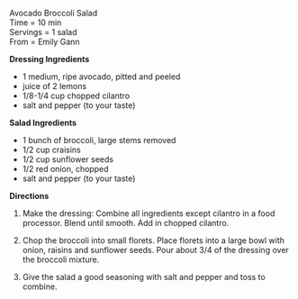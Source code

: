 Avocado Broccoli Salad \
Time = 10 min \
Servings =  1 salad \
From = Emily Gann


**Dressing Ingredients**

- 1 medium, ripe avocado, pitted and peeled
- juice of 2 lemons
- 1/8-1/4 cup chopped cilantro
- salt and pepper (to your taste)

**Salad Ingredients**
- 1 bunch of broccoli, large stems removed
- 1/2 cup craisins
- 1/2 cup sunflower seeds
- 1/2 red onion, chopped
- salt and pepper (to your taste)

**Directions**

1. Make the dressing: Combine all ingredients except cilantro in a food processor. Blend until smooth. Add in chopped cilantro.

2. Chop the broccoli into small florets. Place florets into a large bowl with onion, raisins and sunflower seeds. Pour about 3/4 of the dressing over the broccoli mixture. 

3. Give the salad a good seasoning with salt and pepper and toss to combine. 